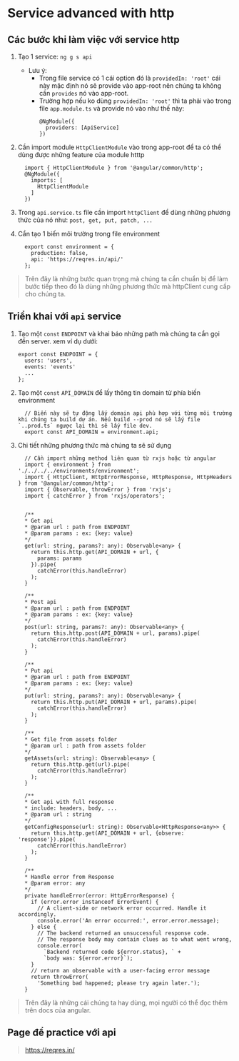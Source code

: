 # Service advanced with http
## Các bước khi làm việc với service http
1. Tạo 1 service: `ng g s api`
    * Lưu ý: 
        + Trong file service có 1 cái option đó là `providedIn: 'root'` cái này mặc định nó sẽ provide vào app-root nên chúng ta không cần `provides` nó vào app-root.
        + Trường hợp nếu ko dùng `providedIn: 'root'` thì ta phải vào trong file `app.module.ts` và provide nó vào như thế này:
          ```
          @NgModule({
            providers: [ApiService]
          })
          ```

2. Cần import module `HttpClientModule` vào trong app-root để ta có thể dùng được những feature của module htttp
    ```
      import { HttpClientModule } from '@angular/common/http';
      @NgModule({
        imports: [
          HttpClientModule
        ]
      })
    ```

3. Trong `api.service.ts` file cần import `httpClient` để dùng những phương thức của nó như: `post, get, put, patch, ...`


4. Cần tạo 1 biến môi trường trong file environment
    ```
      export const environment = {
        production: false,
        api: 'https://reqres.in/api/'
      };
    ```
> Trên đây là những bước quan trọng mà chúng ta cần chuẩn bị để làm bước tiếp theo đó là dùng những phương thức mà httpClient cung cấp cho chúng ta.

## Triển khai với `api` service
1. Tạo một `const` `ENDPOINT` và khai báo những path mà chúng ta cần gọi đến server. xem ví dụ dưới:
    ```
    export const ENDPOINT = {
      users: 'users',
      events: 'events'
      ...
    };
    ```

2. Tạo một `const` `API_DOMAIN` để lấy thông tin domain từ phía biến environment
    ```
      // Biến này sẽ tự động lấy domain api phù hợp với từng môi trường khi chúng ta build dự án. Nếu build --prod nó sẽ lấy file `..prod.ts` ngược lại thì sẽ lấy file dev.
      export const API_DOMAIN = environment.api;
    ```

3. Chi tiết những phương thức mà chúng ta sẽ sử dụng
    ```
      // Cần import những method liên quan từ rxjs hoặc từ angular
      import { environment } from './../../../environments/environment';
      import { HttpClient, HttpErrorResponse, HttpResponse, HttpHeaders } from '@angular/common/http';
      import { Observable, throwError } from 'rxjs';
      import { catchError } from 'rxjs/operators';


      /**
      * Get api
      * @param url : path from ENDPOINT
      * @param params : ex: {key: value}
      */
      get(url: string, params?: any): Observable<any> {
        return this.http.get(API_DOMAIN + url, {
          params: params
        }).pipe(
          catchError(this.handleError)
        );
      }

      /**
      * Post api
      * @param url : path from ENDPOINT
      * @param params : ex: {key: value}
      */
      post(url: string, params?: any): Observable<any> {
        return this.http.post(API_DOMAIN + url, params).pipe(
          catchError(this.handleError)
        );
      }

      /**
      * Put api
      * @param url : path from ENDPOINT
      * @param params : ex: {key: value}
      */
      put(url: string, params?: any): Observable<any> {
        return this.http.put(API_DOMAIN + url, params).pipe(
          catchError(this.handleError)
        );
      }

      /**
      * Get file from assets folder
      * @param url : path from assets folder
      */
      getAssets(url: string): Observable<any> {
        return this.http.get(url).pipe(
          catchError(this.handleError)
        );
      }

      /**
      * Get api with full response
      * include: headers, body, ...
      * @param url : string
      */
      getConfigResponse(url: string): Observable<HttpResponse<any>> {
        return this.http.get(API_DOMAIN + url, {observe: 'response'}).pipe(
          catchError(this.handleError)
        );
      }

      /**
      * Handle error from Response
      * @param error: any
      */
      private handleError(error: HttpErrorResponse) {
        if (error.error instanceof ErrorEvent) {
          // A client-side or network error occurred. Handle it accordingly.
          console.error('An error occurred:', error.error.message);
        } else {
          // The backend returned an unsuccessful response code.
          // The response body may contain clues as to what went wrong,
          console.error(
            `Backend returned code ${error.status}, ` +
            `body was: ${error.error}`);
        }
        // return an observable with a user-facing error message
        return throwError(
          'Something bad happened; please try again later.');
      }
    ```
> Trên đây là những cái chúng ta hay dùng, mọi người có thể đọc thêm trên docs của angular.

## Page để practice với api
> https://reqres.in/
